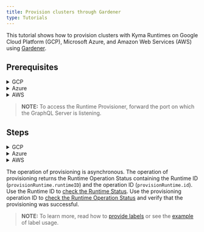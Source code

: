```yaml
---
title: Provision clusters through Gardener
type: Tutorials
---
```


This tutorial shows how to provision clusters with Kyma Runtimes on Google Cloud Platform (GCP), Microsoft Azure, and Amazon Web Services (AWS) using [Gardener](https://dashboard.garden.canary.k8s.ondemand.com).

## Prerequisites

<div tabs name="Prerequisites" group="Provisioning-Gardener">
  <details>
  <summary label="GCP">
  GCP
  </summary>

  - Existing project on GCP
  - Existing project on Gardener
  - Service account for GCP with the following roles:
      * Service Account Admin
      * Service Account Token Creator
      * Service Account User
      * Compute Admin
  - Key generated for your service account, downloaded in the JSON format
  - Gardener service account configuration (`kubeconfig.yaml`) downloaded
  - Compass with configured Runtime Provisioner and the following [overrides](#configuration-runtime-provisioner-chart) set up:
      * Kubeconfig (`provisioner.gardener.kubeconfig`)
      * Gardener project name (`provisioner.gardener.project`)

  </details>

  <details>
  <summary label="Azure">
  Azure
  </summary>

  - Existing project on Gardener
  - Valid Azure subscription with the Contributor role and the subscription ID
  - Existing App registration on Azure with the following credentials:
    * Application ID (Client ID)
    * Directory ID (Tenant ID)
    * Client secret (application password)
  - Gardener service account configuration (`kubeconfig.yaml`) downloaded
  - Compass with configured Runtime Provisioner and the following [overrides](#configuration-runtime-provisioner-chart) set up:
    * Kubeconfig (`provisioner.gardener.kubeconfig`)
    * Gardener project name (`provisioner.gardener.project`)

  </details>

  <details>
  <summary label="AWS">
  AWS
  </summary>

  - Existing project on Gardener
  - AWS account with added AWS IAM policy for Gardener
  - Access key created for your AWS user with the following credentials:
    * Secrete Access Key
    * Access Key ID
  - Gardener service account configuration (`kubeconfig.yaml`) downloaded
  - Compass with configured Runtime Provisioner and the following [overrides](#configuration-runtime-provisioner-chart) set up:
    * Kubeconfig (`provisioner.gardener.kubeconfig`)
    * Gardener project name (`provisioner.gardener.project`)

  > **NOTE:** To get the AWS IAM policy, access your project on Gardener, navigate to the **Secrets** tab, click on the help icon on the AWS card, and copy the JSON policy.

  </details>
</div>

> **NOTE:** To access the Runtime Provisioner, forward the port on which the GraphQL Server is listening.

## Steps

<div tabs name="Provisioning" group="Provisioning-Gardener">
  <details>
  <summary label="GCP">
  GCP
  </summary>

  To provision Kyma Runtime on GCP, follow these steps:

  1. Access your project on [Gardener](https://dashboard.garden.canary.k8s.ondemand.com).

  2. In the **Secrets** tab, add a new Google Secret for GCP. Use the `json` file with the service account key you downloaded from GCP.

  3. In the **Members** tab, create a service account for Gardener.

  4. Make a call to the Runtime Provisioner with a **tenant** header to create a cluster on GCP.

      > **NOTE:** The Runtime Agent component (`compass-runtime-agent`) in the Kyma configuration is mandatory and the order of the components matters.                                                     

      ```graphql
      mutation {
        provisionRuntime(
          config: {
            runtimeInput: {
              name: "{RUNTIME_NAME}"
              description: "{RUNTIME_DESCRIPTION}"
              labels: {RUNTIME_LABELS}
            }
            clusterConfig: {
              gardenerConfig: {
                kubernetesVersion: "1.15.11"
                diskType: "pd-standard"
                volumeSizeGB: 30
                machineType: "n1-standard-4"
                region: "europe-west4"
                provider: "gcp"
                targetSecret: "{GARDENER_GCP_SECRET_NAME}"
                workerCidr: "10.250.0.0/19"
                autoScalerMin: 2
                autoScalerMax: 4
                maxSurge: 4
                maxUnavailable: 1
                providerSpecificConfig: { gcpConfig: { zones: ["europe-west4-a"] } }
              }
            }
            kymaConfig: {
              version: "1.12.0"
              components: [
                { component: "compass-runtime-agent", namespace: "compass-system" }
                {
                  component: "{KYMA_COMPONENT_NAME}"
                  namespace: "{NAMESPACE_TO_INSTALL_COMPONENT_TO}"
                  configuration: [
                    { key: "{CONFIG_PROPERTY_KEY}"
                      value: "{CONFIG_PROPERTY_VALUE}"
                      secret: true|false # Specifies if the property is confidential
                    }
                  ]
                  sourceURL: "{CUSTOM_COMPONENT_SOURCE_URL}"
                }
              ]
              configuration: [
                {
                  key: "{CONFIG_PROPERTY_KEY}"
                  value: "{CONFIG_PROPERTY_VALUE}"
                  secret: true|false # Specifies if the property is confidential
                }
              ]
            }
          }
        ) {
          runtimeID
          id
        }
      }
      ```

      A successful call returns the operation status:

      ```graphql
        {
          "data": {
            "provisionRuntime": {
              "runtimeID": "{RUNTIME_ID}",
              "id": "{OPERATION_ID}"
            }
          }
        }
      ```

  </details>

  <details>
  <summary label="Azure">
  Azure
  </summary>

  To provision Kyma Runtime on Azure, follow these steps:

  1. Access your project on [Gardener](https://dashboard.garden.canary.k8s.ondemand.com).

  2. In the **Secrets** tab, add a new Azure Secret. Use the credentials you got from Azure.

  3. In the **Members** tab, create a service account for Gardener.

  4. Make a call to the Runtime Provisioner with a **tenant** header to create a cluster on Azure.

      > **NOTE:** The Runtime Agent component (`compass-runtime-agent`) in the Kyma configuration is mandatory and the order of the components matters.                                                    

      ```graphql
      mutation {
        provisionRuntime(
          config: {
            runtimeInput: {
              name: "{RUNTIME_NAME}"
              description: "{RUNTIME_DESCRIPTION}"
              labels: {RUNTIME_LABELS}
            }
            clusterConfig: {
              gardenerConfig: {
                kubernetesVersion: "1.15.11"
                diskType: "Standard_LRS"
                volumeSizeGB: 35
                machineType: "Standard_D2_v3"
                region: "westeurope"
                provider: "azure"
                targetSecret: "{GARDENER_AZURE_SECRET_NAME}"
                workerCidr: "10.250.0.0/19"
                autoScalerMin: 2
                autoScalerMax: 4
                maxSurge: 4
                maxUnavailable: 1
                providerSpecificConfig: { azureConfig: { vnetCidr: "10.250.0.0/19", zones : ["1", "2"] } }
              }
            }
            kymaConfig: {
              version: "1.12.0"
              components: [
                { component: "compass-runtime-agent", namespace: "compass-system" }
                {
                  component: "{KYMA_COMPONENT_NAME}"
                  namespace: "{NAMESPACE_TO_INSTALL_COMPONENT_TO}"
                  configuration: [
                    { key: "{CONFIG_PROPERTY_KEY}"
                      value: "{CONFIG_PROPERTY_VALUE}"
                      secret: true|false # Specifies if the property is confidential
                    }
                  ]
                  sourceURL: "{CUSTOM_COMPONENT_SOURCE_URL}"
                }
              ]
              configuration: [
                {
                  key: "{CONFIG_PROPERTY_KEY}"
                  value: "{CONFIG_PROPERTY_VALUE}"
                  secret: true|false # Specifies if the property is confidential
                }
              ]
            }
          }
        ) {
          runtimeID
          id
        }
      }
      ```

      A successful call returns the operation status:

      ```graphql
      {
        "data": {
          "provisionRuntime": {
            "runtimeID": "{RUNTIME_ID}",
            "id": "{OPERATION_ID}"
          }
        }
      }
      ```

  </details>

  <details>
  <summary label="AWS">
  AWS
  </summary>

  To provision Kyma Runtime on AWS, follow these steps:

  1. Access your project on [Gardener](https://dashboard.garden.canary.k8s.ondemand.com).

  2. In the **Secrets** tab, add a new AWS Secret. Use the credentials you got from AWS.

  3. In the **Members** tab, create a service account for Gardener.

  4. Make a call to the Runtime Provisioner with a **tenant** header to create a cluster on AWS.

      > **NOTE:** The Runtime Agent component (`compass-runtime-agent`) in the Kyma configuration is mandatory and the order of the components matters.

      ```graphql
      mutation {
        provisionRuntime(
          config: {
            runtimeInput: {
              name: "{RUNTIME_NAME}"
              description: "{RUNTIME_DESCRIPTION}"
              labels: {RUNTIME_LABELS}
            }
            clusterConfig: {
              gardenerConfig: {
                kubernetesVersion: "1.15.11"
                diskType: "gp2"
                volumeSizeGB: 35
                machineType: "m4.2xlarge"
                region: "eu-west-1"
                provider: "aws"
                targetSecret: "{GARDENER_AWS_SECRET_NAME}"
                workerCidr: "10.250.0.0/19"
                autoScalerMin: 2
                autoScalerMax: 4
                maxSurge: 4
                maxUnavailable: 1
                providerSpecificConfig: {
                  awsConfig: {
                    publicCidr: "10.250.96.0/22"
                    vpcCidr: "10.250.0.0/16"
                    internalCidr: "10.250.112.0/22"
                    zone: "eu-west-1b"
                  }
                }
              }
            }
            kymaConfig: {
              version: "1.12.0"
              components: [
                { component: "compass-runtime-agent", namespace: "compass-system" }
                {
                  component: "{KYMA_COMPONENT_NAME}"
                  namespace: "{NAMESPACE_TO_INSTALL_COMPONENT_TO}"
                  configuration: [
                    { key: "{CONFIG_PROPERTY_KEY}"
                      value: "{CONFIG_PROPERTY_VALUE}"
                      secret: true|false # Specifies if the property is confidential
                    }
                  ]
                  sourceURL: "{CUSTOM_COMPONENT_SOURCE_URL}"
                }
              ]
              configuration: [
                {
                  key: "{CONFIG_PROPERTY_KEY}"
                  value: "{CONFIG_PROPERTY_VALUE}"
                  secret: true|false # Specifies if the property is confidential
                }
              ]
            }
          }
        ) {
          runtimeID
          id
        }
      }
      ```

      A successful call returns the operation status:

      ```graphql
      {
        "data": {
          "provisionRuntime": {
            "runtimeID": "{RUNTIME_ID}",
            "id": "{OPERATION_ID}"
          }
        }
      }
      ```

  </details>

</div>

The operation of provisioning is asynchronous. The operation of provisioning returns the Runtime Operation Status containing the Runtime ID (`provisionRuntime.runtimeID`) and the operation ID (`provisionRuntime.id`). Use the Runtime ID to [check the Runtime Status](#tutorials-check-runtime-status). Use the provisioning operation ID to [check the Runtime Operation Status](#tutorials-check-runtime-operation-status) and verify that the provisioning was successful.

> **NOTE:** To learn more, read how to [provide labels](#details-labels) or see the [example](https://github.com/kyma-incubator/compass/blob/master/components/director/examples/register-application/register-application.graphql) of label usage. 
